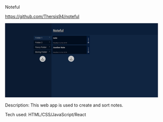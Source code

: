 Noteful

https://github.com/Thersis94/noteful

 ![Picture of the note taking app noteful](https://raw.githubusercontent.com/Thersis94/noteful/master/src/ScreenShot.PNG)
 
 Description: This web app is used to create and sort notes.

Tech used: HTML/CSS/JavaScript/React
